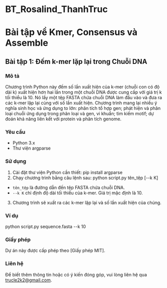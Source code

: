 # BT_Rosalind_ThanhTruc
# Bài tập về Kmer, Consensus và Assemble
## Bài tập 1: Đếm k-mer lặp lại trong Chuỗi DNA
### Mô tả
Chương trình Python này đếm số lần xuất hiện của k-mer (chuỗi con có độ dài k) xuất hiện hơn hai lần trong một chuỗi DNA được cung cấp với giá trị k tối thiểu là 10. Nó lấy một tệp FASTA chứa chuỗi DNA làm đầu vào và đưa ra các k-mer lặp lại cùng với số lần xuất hiện. Chương trình mang lại nhiều ý nghĩa sinh học và ứng dụng to lớn: phân tích tổ hợp gen; phát hiện và phân loại chuỗi ứng dụng trong phân loại và gen, vi khuẩn; tìm kiếm motif; dự đoán khả năng liên kết với protein và phân tích genome.
### Yêu cầu
- Python 3.x
- Thư viện argparse
### Sử dụng
1. Cài đặt thư viện Python cần thiết:
pip install argparse
2. Chạy chương trình bằng câu lệnh sau:
python script.py tên_tệp [--k K]
- `tên_tệp` là đường dẫn đến tệp FASTA chứa chuỗi DNA.
- `--k K` chỉ định độ dài tối thiểu của k-mer. Giá trị mặc định là 10.
3. Chương trình sẽ xuất ra các k-mer lặp lại và số lần xuất hiện của chúng.
### Ví dụ
python script.py sequence.fasta --k 10
### Giấy phép
Dự án này được cấp phép theo [Giấy phép MIT].
### Liên hệ
Để biết thêm thông tin hoặc có ý kiến đóng góp, vui lòng liên hệ qua trucle2k2@gmail.com.
